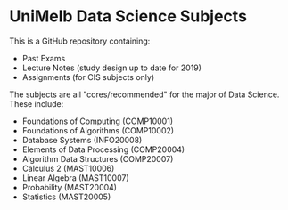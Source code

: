 UniMelb Data Science Subjects
============
This is a GitHub repository containing:
- Past Exams
- Lecture Notes (study design up to date for 2019)
- Assignments (for CIS subjects only)

The subjects are all "cores/recommended" for the major of Data Science. These include:
- Foundations of Computing (COMP10001)
- Foundations of Algorithms (COMP10002)
- Database Systems (INFO20008)
- Elements of Data Processing (COMP20004)
- Algorithm Data Structures (COMP20007)
- Calculus 2 (MAST10006)
- Linear Algebra (MAST10007)
- Probability (MAST20004)
- Statistics (MAST20005)
